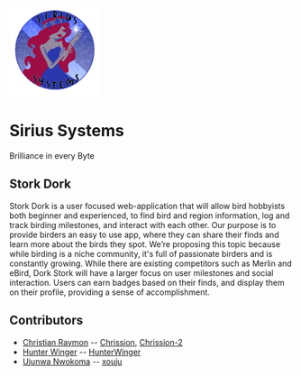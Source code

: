  ![](https://github.com/Chrission/Sirius-Systems-24-25-Senior-Project/blob/dev/team/sirius%20systems/Sirius_Systems_Logo.png?raw=true) 
# Sirius Systems
Brilliance in every Byte

## Stork Dork
Stork Dork is a user focused web-application that will allow bird hobbyists both beginner and experienced, to find bird and region information, log and track birding milestones, and interact with each other. Our purpose is to provide birders an easy to use app, where they can share their finds and learn more about the birds they spot. We’re proposing this topic because while birding is a niche community, it's full of passionate birders and is constantly growing. While there are existing competitors such as Merlin and eBird, Dork Stork will have a larger focus on user milestones and social interaction. Users can earn badges based on their finds, and display them on their profile, providing a sense of accomplishment.

## Contributors

- [Christian Raymon](https://github.com/Chrission/Sirius-Systems-24-25-Senior-Project/blob/dev/team/christian/Christian%20Raymon%20Resume.pdf) -- [Chrission](https://github.com/Chrission), [Chrission-2](https://github.com/Chrission-2)
- [Hunter Winger](https://github.com/Chrission/Sirius-Systems-24-25-Senior-Project/blob/dev/team/hunter/Hunter%20Winger%20Resume.pdf) -- [HunterWinger](https://github.com/HunterWinger)
- [Ujunwa Nwokoma](https://github.com/Chrission/Sirius-Systems-24-25-Senior-Project/blob/dev/team/ujunwa/Ujunwa%20Nwokoma%20Resume.pdf) -- [xouju](https://github.com/xouju)